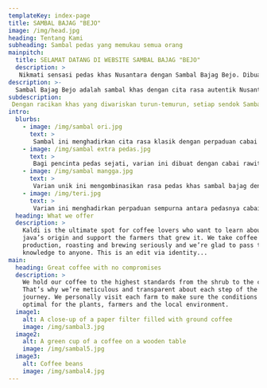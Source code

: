 ```yaml
---
templateKey: index-page
title: SAMBAL BAJAG "BEJO"
image: /img/head.jpg
heading: Tentang Kami
subheading: Sambal pedas yang memukau semua orang
mainpitch:
  title: SELAMAT DATANG DI WEBSITE SAMBAL BAJAG "BEJO"
  description: >
   Nikmati sensasi pedas khas Nusantara dengan Sambal Bajag Bejo. Dibuat dari bahan-bahan pilihan, tanpa pengawet, dan diolah dengan resep tradisional yang kaya rasa.
description: >-
  Sambal Bajag Bejo adalah sambal khas dengan cita rasa autentik Nusantara. Dibuat dari cabai pilihan, bawang goreng yang renyah, serta rempah-rempah rahasia yang memberikan sensasi pedas gurih yang bikin nagih.
subdescription:
 Dengan racikan khas yang diwariskan turun-temurun, setiap sendok Sambal Bajag Bejo menghadirkan perpaduan rasa yang pas tidak hanya pedas, tetapi juga kaya akan aroma dan kelezatan yang membuat setiap hidangan semakin istimewa.
intro:
  blurbs:
    - image: /img/sambal ori.jpg
      text: >
       Sambal ini menghadirkan cita rasa klasik dengan perpaduan cabai merah, bawang goreng, dan rempah pilihan yang menghasilkan rasa pedas gurih yang khas. Cocok untuk segala jenis makanan, mulai dari nasi putih, gorengan, hingga lauk pauk favorit Anda.
    - image: /img/sambal extra pedas.jpg
      text: >
       Bagi pencinta pedas sejati, varian ini dibuat dengan cabai rawit pilihan yang memberikan sensasi pedas yang lebih menggigit, namun tetap dengan rasa gurih yang seimbang.
    - image: /img/sambal mangga.jpg
      text: >
       Varian unik ini mengombinasikan rasa pedas khas sambal bajag dengan sensasi asam segar dari mangga muda. Perpaduan ini memberikan pengalaman rasa yang unik dan menyegarkan.
    - image: /img/teri.jpg
      text: >
       Varian ini menghadirkan perpaduan sempurna antara pedasnya cabai segar dan gurihnya ikan teri yang digoreng renyah. Setiap suapan menghadirkan rasa pedas, asin, dan umami yang khas, cocok untuk menemani berbagai hidangan. Dengan tekstur yang kaya dan aroma menggoda, sambal ini siap membuat setiap hidangan jadi lebih spesial.
  heading: What we offer
  description: >
    Kaldi is the ultimate spot for coffee lovers who want to learn about their
    java’s origin and support the farmers that grew it. We take coffee
    production, roasting and brewing seriously and we’re glad to pass that
    knowledge to anyone. This is an edit via identity...
main:
  heading: Great coffee with no compromises
  description: >
    We hold our coffee to the highest standards from the shrub to the cup.
    That’s why we’re meticulous and transparent about each step of the coffee’s
    journey. We personally visit each farm to make sure the conditions are
    optimal for the plants, farmers and the local environment.
  image1:
    alt: A close-up of a paper filter filled with ground coffee
    image: /img/sambal3.jpg
  image2:
    alt: A green cup of a coffee on a wooden table
    image: /img/sambal5.jpg
  image3:
    alt: Coffee beans
    image: /img/sambal4.jpg
---
```

